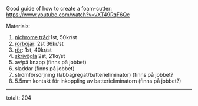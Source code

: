 Good guide of how to create a foam-cutter:
https://www.youtube.com/watch?v=vXT49RqF6Qc


Materials:
1. [nichrome tråd](https://www.kjell.com/se/produkter/el-verktyg/verktyg/specialverktyg/trad-till-cellplastskarare-5-pack-p48932?gclid=Cj0KCQjw4uaUBhC8ARIsANUuDjXnTAr2FA1caBimQ8Jg2ag3IFhJCbX5IECSM91nVdGp7eHBOCyv20YaArJoEALw_wcB&gclsrc=aw.ds):1st, 50kr/st
2. [rörböjar](https://www.byggmax.se/b%C3%B6j-instick-vit-p31217): 2st 36kr/st
3. [rör](https://www.byggmax.se/r%C3%B6r-abs-gr%C3%A5-p31254): 1st, 40kr/st
4. [skrivögla](https://www.byggmax.se/skruv%C3%B6gla-habo-5002-p7210679#1238=69746) 2st, 21kr/st
5. av/på knapp (finns på jobbet)
6. sladdar (finns på jobbet)
7. strömförsörjning (labbagregat/batterieliminator) (finns på jobbet?
8. 5.5mm kontakt för inkoppling av batterieliminatorn (finns på jobbet?)

-----------------
totalt: 204
